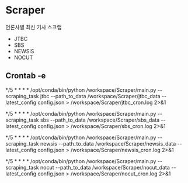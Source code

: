 # Scraper
언론사별 최신 기사 스크랩
- JTBC
- SBS
- NEWSIS
- NOCUT

## Crontab -e
*/5 * * * * /opt/conda/bin/python /workspace/Scraper/main.py --scraping_task jtbc --path_to_data /workspace/Scraper/jtbc_data --latest_config config.json > /workspace/Scraper/jtbc_cron.log 2>&1

*/5 * * * * /opt/conda/bin/python /workspace/Scraper/main.py --scraping_task sbs --path_to_data /workspace/Scraper/sbs_data --latest_config config.json > /workspace/Scraper/sbs_cron.log 2>&1

*/5 * * * * /opt/conda/bin/python /workspace/Scraper/main.py --scraping_task newsis --path_to_data /workspace/Scraper/newsis_data --latest_config config.json > /workspace/Scraper/newsis_cron.log 2>&1

*/5 * * * * /opt/conda/bin/python /workspace/Scraper/main.py --scraping_task nocut --path_to_data /workspace/Scraper/nocut_data --latest_config config.json > /workspace/Scraper/nocut_cron.log 2>&1
